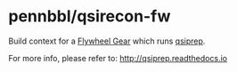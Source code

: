 # pennbbl/qsirecon-fw
Build context for a [Flywheel Gear](https://github.com/flywheel-io/gears/tree/master/spec) which runs [qsiprep](http://qsiprep.readthedocs.io).

For more info, please refer to: http://qsiprep.readthedocs.io
